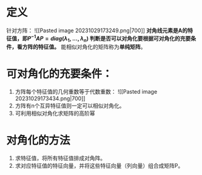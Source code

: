  # 定义
针对方阵：
![[Pasted image 20231029173249.png|700]]
**对角线元素是A的特征值，即$P^{-1}AP=diag(\lambda_1,...,\lambda_n)$
判断是否可以对角化要根据可对角化的充要条件，看方阵的特征值。**
能相似对角化的矩阵称为**单纯矩阵**。
# 可对角化的充要条件：
1. 方阵每个特征值的几何重数等于代数重数：
![[Pasted image 20231029173434.png|700]]
2. 方阵有n个互异特征值则一定可以相似对角化。
3. 可利用相似对角化求矩阵的高阶幂
# 对角化的方法
1. 求特征值，将所有特征值排成对角阵。
2. 求对应特征值的特征向量，并将这些特征向量（列向量）组合成矩阵P。